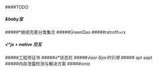 ####TODO
##### &baby宝
#####*继续完善分类集合 
#####GreenDao
#####retrofit+rx
##### √*js + native 交互
#####工程师证书
#####√*状态栏
#####√*aar与jar的引用
#####* apt  aapt
#####内存泄露检测与解决方案
#####ionic


